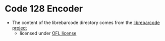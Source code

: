 # Code 128 Encoder

* The content of the librebarcode directory comes from the [librebarcode project](https://github.com/graphicore/librebarcode/)
  * licensed under [OFL license](OFL.txt)
